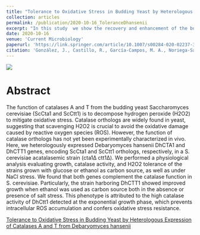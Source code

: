 ```yaml
---
title: "Tolerance to Oxidative Stress in Budding Yeast by Heterologous Expression of Catalases A and T from Debaryomyces hansenii"
collection: articles
permalink: /publication/2020-10-16_ToleranceDhansenii
excerpt: "In this study  we show the recovery and enhancement of the budding yeast's resistance to oxidative stress by expressing ortholog catalase genes from D. hansenii, a sea yeast. <br/><br/><img src='/images/publications_figs/yeastROS.png'><br/>"
date: 2020-10-16
venue: 'Current Microbiology'
paperurl: 'https://link.springer.com/article/10.1007/s00284-020-02237-3' 
citation: 'González, J., Castillo, R., García-Campos, M. A., Noriega-Samaniego, D., Escobar-Sánchez, V., Romero-Aguilar, L., ... & Segal-Kischinevzky, C. (2020). Tolerance to Oxidative Stress in Budding Yeast by Heterologous Expression of Catalases A and T from Debaryomyces hansenii. Current Microbiology, 77(12), 4000-4015.'
---
```


![](/images/publications_figs/yeastROS.png)

Abstract
==========
The function of catalases A and T from the budding yeast Saccharomyces cerevisiae (ScCta1 and ScCtt1) is to decompose hydrogen peroxide (H2O2) to mitigate oxidative stress. Catalase orthologs are widely found in yeast, suggesting that scavenging H2O2 is crucial to avoid the oxidative damage caused by reactive oxygen species (ROS). However, the function of catalase orthologs has not yet been experimentally characterized in vivo. Here, we heterologously expressed Debaryomyces hansenii DhCTA1 and DhCTT1 genes, encoding ScCta1 and ScCtt1 orthologs, respectively, in a S. cerevisiae acatalasemic strain (cta1Δ ctt1Δ). We performed a physiological analysis evaluating growth, catalase activity, and H2O2 tolerance of the strains grown with glucose or ethanol as carbon source, as well as under NaCl stress. We found that both genes complement the catalase function in S. cerevisiae. Particularly, the strain harboring DhCTT1 showed improved growth when ethanol was used as carbon source both in the absence or presence of salt stress. This phenotype is attributed to the high catalase activity of DhCtt1 detected at the exponential growth phase, which prevents intracellular ROS accumulation and confers oxidative stress resistance.

<dl>
	<script type='text/javascript' src='https://d1bxh8uas1mnw7.cloudfront.net/assets/embed.js'></script>
	<div data-badge-details="right" data-badge-type="medium-donut" data-doi="https://doi.org/10.1007/s00284-020-02237-3" class="altmetric-embed"></div>
</dl>


<dl>
	<script type="text/javascript" src="//cdn.plu.mx/widget-details.js"></script>
	<a href="https://plu.mx/plum/a/?doi=10.1007%2Fs00284-020-02237-3" class="plumx-details plum-bigben-theme" data-site="plum" data-hide-when-empty="true">Tolerance to Oxidative Stress in Budding Yeast by Heterologous Expression of Catalases A and T from Debaryomyces hansenii</a>
</dl>
